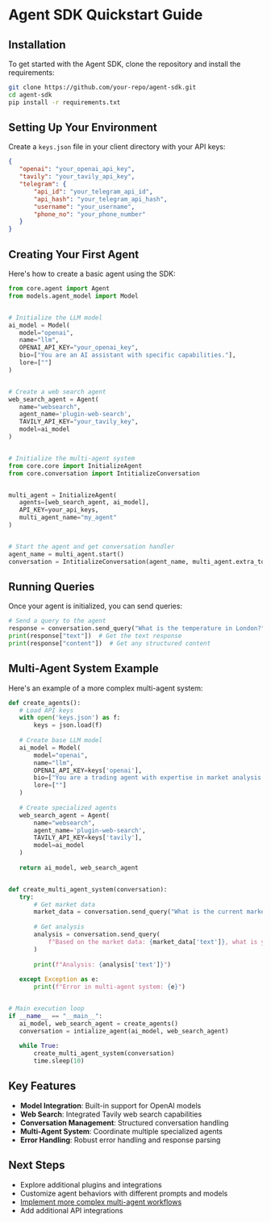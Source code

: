 # Agent SDK Quickstart Guide

## Installation


To get started with the Agent SDK, clone the repository and install the requirements:


```bash
git clone https://github.com/your-repo/agent-sdk.git
cd agent-sdk
pip install -r requirements.txt
```

## Setting Up Your Environment


Create a `keys.json` file in your client directory with your API keys:


```json
{
   "openai": "your_openai_api_key",
   "tavily": "your_tavily_api_key",
   "telegram": {
       "api_id": "your_telegram_api_id",
       "api_hash": "your_telegram_api_hash",
       "username": "your_username",
       "phone_no": "your_phone_number"
   }
}
```

## Creating Your First Agent


Here's how to create a basic agent using the SDK:


```python
from core.agent import Agent
from models.agent_model import Model


# Initialize the LLM model
ai_model = Model(
   model="openai",
   name="llm",
   OPENAI_API_KEY="your_openai_key",
   bio=["You are an AI assistant with specific capabilities."],
   lore=[""]
)


# Create a web search agent
web_search_agent = Agent(
   name="websearch",
   agent_name='plugin-web-search',
   TAVILY_API_KEY="your_tavily_key",
   model=ai_model
)


# Initialize the multi-agent system
from core.core import InitializeAgent
from core.conversation import IntitializeConversation


multi_agent = InitializeAgent(
   agents=[web_search_agent, ai_model],
   API_KEY=your_api_keys,
   multi_agent_name="my_agent"
)


# Start the agent and get conversation handler
agent_name = multi_agent.start()
conversation = IntitializeConversation(agent_name, multi_agent.extra_tool_key)
```

## Running Queries


Once your agent is initialized, you can send queries:


```python
# Send a query to the agent
response = conversation.send_query("What is the temperature in London?")
print(response["text"])  # Get the text response
print(response["content"])  # Get any structured content
```


## Multi-Agent System Example


Here's an example of a more complex multi-agent system:


```python
def create_agents():
   # Load API keys
   with open('keys.json') as f:
       keys = json.load(f)
  
   # Create base LLM model
   ai_model = Model(
       model="openai",
       name="llm",
       OPENAI_API_KEY=keys['openai'],
       bio=["You are a trading agent with expertise in market analysis."],
       lore=[""]
   )
  
   # Create specialized agents
   web_search_agent = Agent(
       name="websearch",
       agent_name='plugin-web-search',
       TAVILY_API_KEY=keys['tavily'],
       model=ai_model
   )
  
   return ai_model, web_search_agent


def create_multi_agent_system(conversation):
   try:
       # Get market data
       market_data = conversation.send_query("What is the current market sentiment?")
      
       # Get analysis
       analysis = conversation.send_query(
           f"Based on the market data: {market_data['text']}, what is your analysis?"
       )
      
       print(f"Analysis: {analysis['text']}")
      
   except Exception as e:
       print(f"Error in multi-agent system: {e}")


# Main execution loop
if __name__ == "__main__":
   ai_model, web_search_agent = create_agents()
   conversation = intialize_agent(ai_model, web_search_agent)
  
   while True:
       create_multi_agent_system(conversation)
       time.sleep(10)
```


## Key Features


- **Model Integration**: Built-in support for OpenAI models
- **Web Search**: Integrated Tavily web search capabilities
- **Conversation Management**: Structured conversation handling
- **Multi-Agent System**: Coordinate multiple specialized agents
- **Error Handling**: Robust error handling and response parsing
## Next Steps
- Explore additional plugins and integrations
- Customize agent behaviors with different prompts and models
- [Implement more complex multi-agent workflows](https://github.com/ikwico/Forgex/blob/main/COMPONENT%20DOCUMENTATION/Agent%20SDK.md#example-use-cases)
- Add additional API integrations
